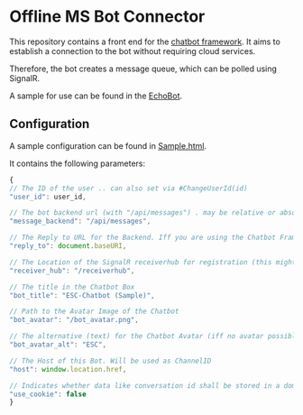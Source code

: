 # Offline MS Bot Connector

This repository contains a front end for the [chatbot framework](https://github.com/ESCdeGmbH/chatbot-framework).
It aims to establish a connection to the bot without requiring cloud services.

Therefore, the bot creates a message queue, which can be polled using SignalR.

A sample for use can be found in the [EchoBot](https://github.com/ESCdeGmbH/echobot).

## Configuration

A sample configuration can be found in [Sample.html](sample.html).

It contains the following parameters:

```js
{
// The ID of the user .. can also set via #ChangeUserId(id)
"user_id": user_id, 

// The bot backend url (with "/api/messages") . may be relative or absolute
"message_backend": "/api/messages", 

// The Reply to URL for the Backend. Iff you are using the Chatbot Framework of the ESC this might be the Bot itself.
"reply_to": document.baseURI, 

// The Location of the SignalR receiverhub for registration (this might be the chatbot backend itself iff you are using the ESC Chatbot Framework)
"receiver_hub": "/receiverhub", 

// The title in the Chatbot Box
"bot_title": "ESC-Chatbot (Sample)", 

// Path to the Avatar Image of the Chatbot 
"bot_avatar": "/bot_avatar.png",      

// The alternative (text) for the Chatbot Avatar (iff no avatar possible, this text will be used)
"bot_avatar_alt": "ESC", 

// The Host of this Bot. Will be used as ChannelID
"host": window.location.href, 

// Indicates whether data like conversation id shall be stored in a domain cookie or in the session store
"use_cookie": false 
}
```
